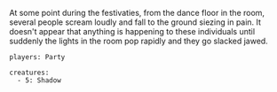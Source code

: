 At some point during the festivaties, from the dance floor in the room, several people scream loudly and fall to the ground siezing in pain. It doesn't appear that anything is happening to these individuals until suddenly the lights in the room pop rapidly and they go slacked jawed.
```encounter
players: Party

creatures:
  - 5: Shadow             
```

